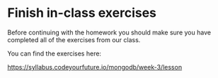 # Finish in-class exercises

Before continuing with the homework you should make sure you have completed all of the exercises from our class.

You can find the exercises here:

https://syllabus.codeyourfuture.io/mongodb/week-3/lesson
